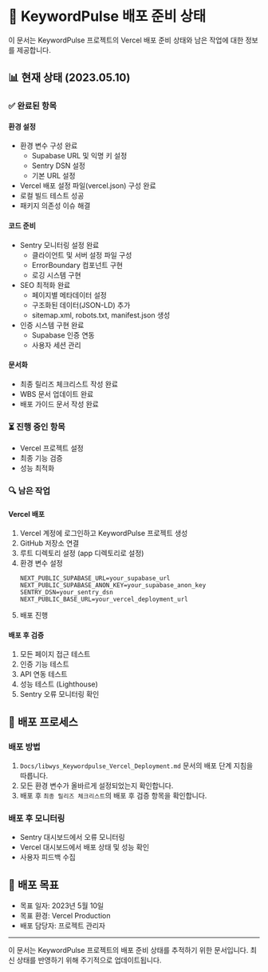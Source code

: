 # 🚀 KeywordPulse 배포 준비 상태

이 문서는 KeywordPulse 프로젝트의 Vercel 배포 준비 상태와 남은 작업에 대한 정보를 제공합니다.

## 📊 현재 상태 (2023.05.10)

### ✅ 완료된 항목

#### 환경 설정
- 환경 변수 구성 완료
  - Supabase URL 및 익명 키 설정
  - Sentry DSN 설정
  - 기본 URL 설정
- Vercel 배포 설정 파일(vercel.json) 구성 완료
- 로컬 빌드 테스트 성공
- 패키지 의존성 이슈 해결

#### 코드 준비
- Sentry 모니터링 설정 완료
  - 클라이언트 및 서버 설정 파일 구성
  - ErrorBoundary 컴포넌트 구현
  - 로깅 시스템 구현
- SEO 최적화 완료
  - 페이지별 메타데이터 설정
  - 구조화된 데이터(JSON-LD) 추가
  - sitemap.xml, robots.txt, manifest.json 생성
- 인증 시스템 구현 완료
  - Supabase 인증 연동
  - 사용자 세션 관리

#### 문서화
- 최종 릴리즈 체크리스트 작성 완료
- WBS 문서 업데이트 완료
- 배포 가이드 문서 작성 완료

### ⏳ 진행 중인 항목
- Vercel 프로젝트 설정
- 최종 기능 검증
- 성능 최적화

### 🔍 남은 작업

#### Vercel 배포
1. Vercel 계정에 로그인하고 KeywordPulse 프로젝트 생성
2. GitHub 저장소 연결
3. 루트 디렉토리 설정 (app 디렉토리로 설정)
4. 환경 변수 설정
   ```
   NEXT_PUBLIC_SUPABASE_URL=your_supabase_url
   NEXT_PUBLIC_SUPABASE_ANON_KEY=your_supabase_anon_key
   SENTRY_DSN=your_sentry_dsn
   NEXT_PUBLIC_BASE_URL=your_vercel_deployment_url
   ```
5. 배포 진행

#### 배포 후 검증
1. 모든 페이지 접근 테스트
2. 인증 기능 테스트
3. API 연동 테스트
4. 성능 테스트 (Lighthouse)
5. Sentry 오류 모니터링 확인

## 🔄 배포 프로세스

### 배포 방법
1. `Docs/libwys_Keywordpulse_Vercel_Deployment.md` 문서의 배포 단계 지침을 따릅니다.
2. 모든 환경 변수가 올바르게 설정되었는지 확인합니다.
3. 배포 후 `최종 릴리즈 체크리스트`의 배포 후 검증 항목을 확인합니다.

### 배포 후 모니터링
- Sentry 대시보드에서 오류 모니터링
- Vercel 대시보드에서 배포 상태 및 성능 확인
- 사용자 피드백 수집

## 🎯 배포 목표
- 목표 일자: 2023년 5월 10일
- 목표 환경: Vercel Production
- 배포 담당자: 프로젝트 관리자

---

이 문서는 KeywordPulse 프로젝트의 배포 준비 상태를 추적하기 위한 문서입니다. 최신 상태를 반영하기 위해 주기적으로 업데이트됩니다. 